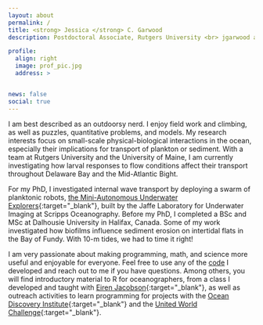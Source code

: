 ```yaml
---
layout: about
permalink: /
title: <strong> Jessica </strong> C. Garwood
description: Postdoctoral Associate, Rutgers University <br> jgarwood at marine dot rutgers dot edu

profile:
  align: right
  image: prof_pic.jpg
  address: >


news: false
social: true
---
```


I am best described as an outdoorsy nerd. I enjoy field work and climbing, as well as puzzles, quantitative problems, and models. My research interests focus on small-scale physical-biological interactions in the ocean, especially their implications for transport of plankton or sediment. With a team at Rutgers University and the University of Maine, I am currently investigating how larval responses to flow conditions affect their transport throughout Delaware Bay and the Mid-Atlantic Bight. 

For my PhD, I investigated internal wave transport by deploying a swarm of planktonic robots, [the Mini-Autonomous Underwater Explorers](http://jaffeweb.ucsd.edu/research-projects/autonomous-underwater-explorers/){:target="\_blank"}, built by the Jaffe Laboratory for Underwater Imaging at Scripps Oceanography. Before my PhD, I completed a BSc and MSc at Dalhousie University in Halifax, Canada. Some of my work investigated how biofilms influence sediment erosion on intertidal flats in the Bay of Fundy. With 10-m tides, we had to time it right!

I am very passionate about making programming, math, and science more useful and enjoyable for everyone. Feel free to use any of the [code](/code/) I developed and reach out to me if you have questions. Among others, you will find introductory material to R for oceanographers, from a class I developed and taught with [Eiren Jacobson](https://eirenjacobson.github.io/){:target="\_blank"}, as well as outreach activities to learn programming for projects with the [Ocean Discovery Institute](http://oceandiscoveryinstitute.org/){:target="\_blank"} and the [United World Challenge](https://unitedworldchallenge.org/){:target="\_blank"}.

